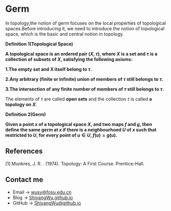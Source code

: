 # Germ

<head>
    <script src="https://cdn.mathjax.org/mathjax/latest/MathJax.js?config=TeX-AMS-MML_HTMLorMML" type="text/javascript"></script>
    <script type="text/x-mathjax-config">
        MathJax.Hub.Config({
            tex2jax: {
            skipTags: ['script', 'noscript', 'style', 'textarea', 'pre'],
            inlineMath: [['$','$']]
            }
        });
    </script>
</head>


In topology,the notion of germ focuses on the local properties of topological spaces.Before introducing it, we need to introduce the notion of topological space, which is the basic and central notion in topology.

**Definition 1(Topological Space)**

**A topological space is an ordered pair $(X, τ)$, where $X$ is a set and $τ$ is a collection of subsets of $X$, satisfying the following axioms:**

**1.The empty set and X itself belong to $τ$.**

**2.Any arbitrary (finite or infinite) union of members of $τ$ still belongs to $τ$.**

**3.The intersection of any finite number of members of $τ$ still belongs to $τ$.**

The elements of $τ$ are called **open sets** and the collection $τ$ is called **a topology on $X$**.

**Definition 2(Germ)**

**Given a point $x$ of a topological space $X$, and two maps $f$ and $g$, then define the same germ at $x$ if there is a neighbourhood $U$ of $x$ such that restricted to $U$, for every point of $u \in U$, $f(u) = g(u)$.**


## References

[1] Munkres, J. R. . (1974). Topology: A First Course. Prentice-Hall.

## Contact me

* Email -> <wusy@fosu.edu.cn>
* Blog -> [ShiyangWu.github.io](https://shiyangwu.github.io/)
* GitHub -> [ShiyangWu@github.io](https://github.com/ShiyangWu/ShiyangWu.github.io/blob/master/README.md)
